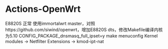 # Actions-OpenWrt

E8820S 正常
使用immortalwrt master，对照https://github.com/siwind/openwrt，增加E8820S dts，修改Makefile编译内核为5.10
CONFIG_PACKAGE_dnsmasq_full_ipset=y
make menuconfig
Kernel modules -> Netfilter Extensions -> kmod-ipt-nat



